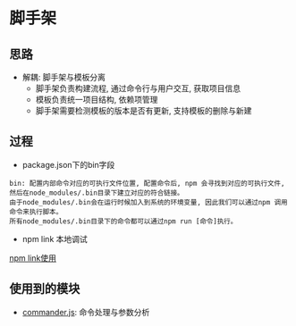 # 脚手架

## 思路

- 解耦: 脚手架与模板分离
  - 脚手架负责构建流程, 通过命令行与用户交互, 获取项目信息
  - 模板负责统一项目结构, 依赖项管理
  - 脚手架需要检测模板的版本是否有更新, 支持模板的删除与新建

## 过程

- package.json下的bin字段

```
bin: 配置内部命令对应的可执行文件位置, 配置命令后, npm 会寻找到对应的可执行文件, 然后在node_modules/.bin目录下建立对应的符合链接。
由于node_modules/.bin会在运行时候加入到系统的环境变量, 因此我们可以通过npm 调用命令来执行脚本。
所有node_modules/.bin目录下的命令都可以通过npm run [命令]执行。
```

- npm link 本地调试

[npm link使用](https://github.com/atian25/blog/issues/17)



## 使用到的模块

- [commander.js](https://github.com/tj/commander.js/): 命令处理与参数分析
